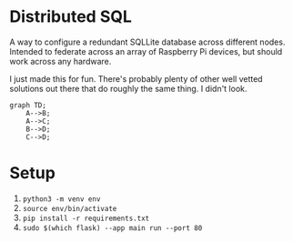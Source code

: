 # Distributed SQL

A way to configure a redundant SQLLite database across different nodes.
Intended to federate across an array of Raspberry Pi devices, but should
work across any hardware.

I just made this for fun. There's probably plenty of other well vetted
solutions out there that do roughly the same thing. I didn't look. 

```mermaid
graph TD;
    A-->B;
    A-->C;
    B-->D;
    C-->D;
```

# Setup

1. `python3 -m venv env`
1. `source env/bin/activate`
1. `pip install -r requirements.txt`
1. `sudo $(which flask) --app main run --port 80`
